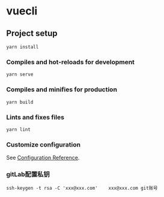 # vuecli

## Project setup
```
yarn install
```

### Compiles and hot-reloads for development
```
yarn serve
```

### Compiles and minifies for production
```
yarn build
```

### Lints and fixes files
```
yarn lint
```

### Customize configuration
See [Configuration Reference](https://cli.vuejs.org/config/).


### gitLab配置私钥
```
ssh-keygen -t rsa -C 'xxx@xxx.com'    xxx@xxx.com git账号
```
